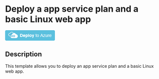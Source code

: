 # Deploy a app service plan and a basic Linux web app

<a href="https://portal.azure.com/#create/Microsoft.Template/uri/https%3A%2F%2Fraw.githubusercontent.com%2Fmjisaak%2Fangular7-demo%2Fmaster%2Fiac%2Fazuredeploy.json" target="_blank">
<img src="https://raw.githubusercontent.com/Azure/azure-quickstart-templates/master/1-CONTRIBUTION-GUIDE/images/deploytoazure.png"/>
</a>


## Description
This template allows you to deploy an app service plan and a basic Linux web app. 
